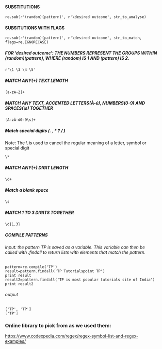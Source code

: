 #### SUBSTITUTIONS
```
re.sub(r'(random)(pattern)', r'\desired outcome', str_to_analyse)
```

#### SUBSITUTIONS WITH FLAGS
```
re.sub(r'(random)(pattern)', r'\desired outcome', str_to_match, flags=re.IGNORECASE)
```

##### FOR 'desired outcome': THE NUMBERS REPRESENT THE GROUPS WITHIN (random)(pattern), WHERE (random) IS 1 AND (pattern) IS 2. 
```
r'\1 \3 \4 \5'
```

##### MATCH ANY(+) TEXT LENGTH 
```
[a-zA-Z]+
```

##### MATCH ANY TEXT, ACCENTED LETTERS(À-ú), NUMBERS(0-9) AND SPACES(\s) TOGETHER
```
[A-zÀ-ú0-9\s]+
```

##### Match special digits (. , * ? / )
Note: The \ is used to cancel the regular meaning of a letter, symbol or special digit
```
\*
```

##### MATCH ANY(+) DIGIT LENGTH
```
\d+
```

##### Match a blank space
```
\s
```

##### MATCH 1 TO 3 DIGITS TOGETHER
```
\d{1,3}
```


##### COMPILE PATTERNS
###### input: the pattern TP is saved as a variable. This variable can then be called with .findall to return lists with elements that match the pattern.

```
pattern=re.compile('TP')
result=pattern.findall('TP Tutorialspoint TP')
print result
result2=pattern.findall('TP is most popular tutorials site of India')
print result2
```

###### output
```
['TP', 'TP']
['TP']
```

### Online library to pick from as we used them: 
https://www.codexpedia.com/regex/regex-symbol-list-and-regex-examples/
